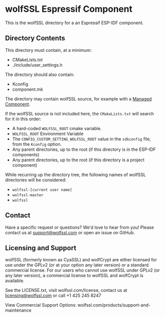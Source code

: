 # wolfSSL Espressif Component

This is the wolfSSL directory for a an Espressif ESP-IDF component.

## Directory Contents

This directory must contain, at a minimum:

- CMakeLists.txt
- ./include/user_settings.h

The directory should also contain:
- Kconfig
- component.mk

The directory may contain wolfSSL source, for example with a [Managed Component](https://components.espressif.com/components/wolfssl/wolfssl).


If the wolfSSL source is not included here, the `CMakeLists.txt` will search for it in this order:

- A hard-coded `WOLFSSL_ROOT` cmake variable.
- `WOLFSSL_ROOT` Environment Variable
- The `CONFIG_CUSTOM_SETTING_WOLFSSL_ROOT` value in the `sdkconfig` file, from the `Kconfig` option.
- Any parent directories, up to the root (if this directory is in the ESP-IDF components)
- Any parent directories, up to the root (if this directory is a project component)

While recurring up the directory tree, the following names of wolfSSL directories will be considered:

- `wolfssl-[current user name]`
- `wolfssl-master`
- `wolfssl`

## Contact

Have a specific request or questions? We'd love to hear from you! Please contact us at support@wolfssl.com or open an issue on GitHub.

## Licensing and Support

wolfSSL (formerly known as CyaSSL) and wolfCrypt are either licensed for use under the GPLv2 (or at your option any later version) or a standard commercial license. For our users who cannot use wolfSSL under GPLv2 (or any later version), a commercial license to wolfSSL and wolfCrypt is available.

See the LICENSE.txt, visit wolfssl.com/license, contact us at licensing@wolfssl.com or call +1 425 245 8247

View Commercial Support Options: wolfssl.com/products/support-and-maintenance
